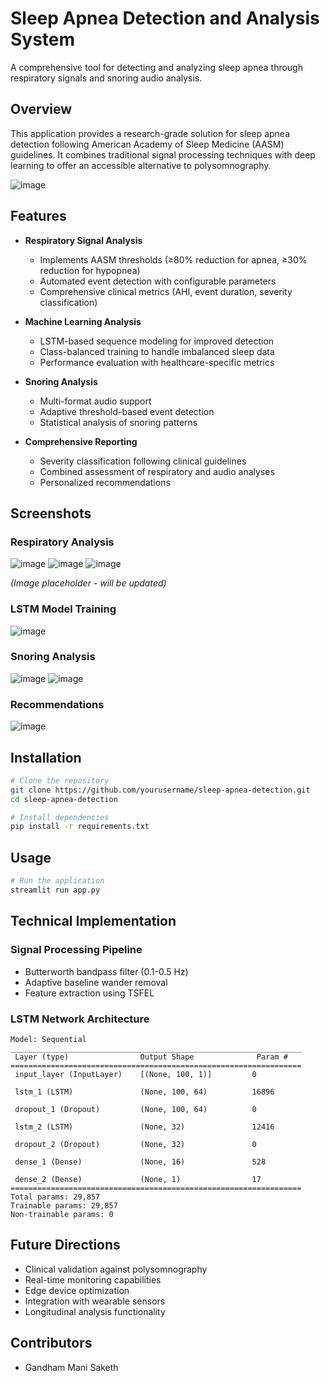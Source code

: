 # Sleep Apnea Detection and Analysis System

A comprehensive tool for detecting and analyzing sleep apnea through respiratory signals and snoring audio analysis.

## Overview

This application provides a research-grade solution for sleep apnea detection following American Academy of Sleep Medicine (AASM) guidelines. It combines traditional signal processing techniques with deep learning to offer an accessible alternative to polysomnography.

![image](https://github.com/user-attachments/assets/ad0dc389-e1c1-46b5-830c-ab80286629cc)


## Features

- **Respiratory Signal Analysis**
  - Implements AASM thresholds (≥80% reduction for apnea, ≥30% reduction for hypopnea)
  - Automated event detection with configurable parameters
  - Comprehensive clinical metrics (AHI, event duration, severity classification)

- **Machine Learning Analysis**
  - LSTM-based sequence modeling for improved detection
  - Class-balanced training to handle imbalanced sleep data
  - Performance evaluation with healthcare-specific metrics

- **Snoring Analysis**
  - Multi-format audio support
  - Adaptive threshold-based event detection
  - Statistical analysis of snoring patterns

- **Comprehensive Reporting**
  - Severity classification following clinical guidelines
  - Combined assessment of respiratory and audio analyses
  - Personalized recommendations

## Screenshots

### Respiratory Analysis
![image](https://github.com/user-attachments/assets/5dc5b657-12cf-4991-ae43-f97c20138e47)
![image](https://github.com/user-attachments/assets/fe2c4ccc-2ce9-4b07-bcc3-d6030ad75f14)
![image](https://github.com/user-attachments/assets/55965dd9-d3fd-443b-88e5-e10ab052b7a8)

*(Image placeholder - will be updated)*

### LSTM Model Training
![image](https://github.com/user-attachments/assets/3a75899b-25ce-4202-af1c-83a4fb42e12c)

### Snoring Analysis
![image](https://github.com/user-attachments/assets/d30e52b3-a55e-4a74-ae7b-b9cfc82c4fa0)
![image](https://github.com/user-attachments/assets/e90a46fb-9a27-4f20-9961-ede16cfe8a1b)


### Recommendations
![image](https://github.com/user-attachments/assets/cbd7314d-c28d-4607-99f7-2bc480df451f)

## Installation

```bash
# Clone the repository
git clone https://github.com/yourusername/sleep-apnea-detection.git
cd sleep-apnea-detection

# Install dependencies
pip install -r requirements.txt
```

## Usage

```bash
# Run the application
streamlit run app.py
```


## Technical Implementation

### Signal Processing Pipeline
- Butterworth bandpass filter (0.1-0.5 Hz)
- Adaptive baseline wander removal
- Feature extraction using TSFEL

### LSTM Network Architecture
```
Model: Sequential
_________________________________________________________________
 Layer (type)                Output Shape              Param #   
=================================================================
 input_layer (InputLayer)    [(None, 100, 1)]         0         
                                                                 
 lstm_1 (LSTM)               (None, 100, 64)          16896     
                                                                 
 dropout_1 (Dropout)         (None, 100, 64)          0         
                                                                 
 lstm_2 (LSTM)               (None, 32)               12416     
                                                                 
 dropout_2 (Dropout)         (None, 32)               0         
                                                                 
 dense_1 (Dense)             (None, 16)               528       
                                                                 
 dense_2 (Dense)             (None, 1)                17        
=================================================================
Total params: 29,857
Trainable params: 29,857
Non-trainable params: 0
```


## Future Directions

- Clinical validation against polysomnography
- Real-time monitoring capabilities
- Edge device optimization
- Integration with wearable sensors
- Longitudinal analysis functionality

## Contributors

- Gandham Mani Saketh
